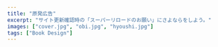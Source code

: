 ```yaml
---
title: "原発広告"
excerpt: "サイト更新確認時の「スーパーリロードのお願い」にさよならをしよう。"
images: ["cover.jpg", "obi.jpg", "hyoushi.jpg"]
tags: ["Book Design"]
---
```

